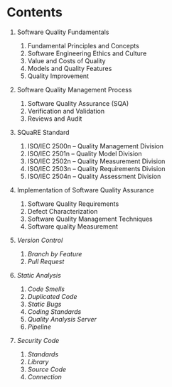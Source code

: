 Contents
====

1. Software Quality Fundamentals
    1. Fundamental Principles and Concepts
    2. Software Engineering Ethics and Culture
    3. Value and Costs of Quality
    4. Models and Quality Features
    5. Quality Improvement

2. Software Quality Management Process
    1. Software Quality Assurance (SQA)
    2. Verification and Validation
    3. Reviews and Audit

3. SQuaRE Standard
    1. ISO/IEC 2500n – Quality Management Division
    2. ISO/IEC 2501n – Quality Model Division
    3. ISO/IEC 2502n – Quality Measurement Division
    4. ISO/IEC 2503n – Quality Requirements Division
    5. ISO/IEC 2504n – Quality Assessment Division

4. Implementation of Software Quality Assurance
    1. Software Quality Requirements
    2. Defect Characterization
    3. Software Quality Management Techniques
    4. Software quality Measurement

5. *Version Control*
    1. *Branch by Feature*
    2. *Pull Request*

6. *Static Analysis*
    1. *Code Smells*
    2. *Duplicated Code*
    3. *Static Bugs*
    4. *Coding Standards*
    5. *Quality Analysis Server*
    6. *Pipeline*

7. *Security Code*
    1. *Standards*
    2. *Library*
    3. *Source Code*
    4. *Connection*
